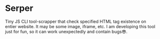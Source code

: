 # Serper

Tiny JS CLI tool-scrapper that check specified HTML tag existence on entier website. It may be some image, iframe, etc.
I am developing this tool just for fun, so it can work unexpectedly and contain bugs😎.
